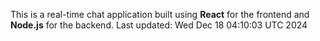 This is a real-time chat application built using **React** for the frontend and **Node.js** for the backend.
Last updated: Wed Dec 18 04:10:03 UTC 2024
